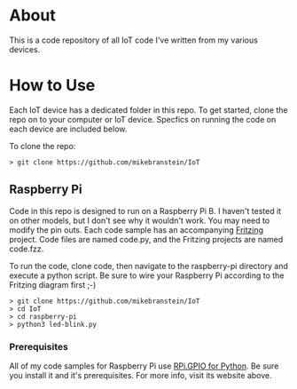 # About
This is a code repository of all IoT code I've written from my various devices. 

# How to Use
Each IoT device has a dedicated folder in this repo. To get started, clone the repo on to your computer
or IoT device. Specfics on running the code on each device are included below.

To clone the repo:

    > git clone https://github.com/mikebranstein/IoT

## Raspberry Pi

Code in this repo is designed to run on a Raspberry Pi B. I haven't tested it on other models, but I don't see
why it wouldn't work. You may need to modify the pin outs. Each code sample has an accompanying 
[Fritzing](http://http://fritzing.org/) project. Code files are named code.py, and the Fritzing projects 
are named code.fzz.
 
To run the code, clone code, then navigate to the raspberry-pi directory and execute a python script. Be sure to 
wire your Raspberry Pi according to the Fritzing diagram first ;-)

    > git clone https://github.com/mikebranstein/IoT
    > cd IoT
    > cd raspberry-pi
    > python3 led-blink.py
    
### Prerequisites

All of my code samples for Raspberry Pi use [RPi.GPIO for Python](https://sourceforge.net/p/raspberry-gpio-python).
Be sure you install it and it's prerequisites. For more info, visit its website above.

